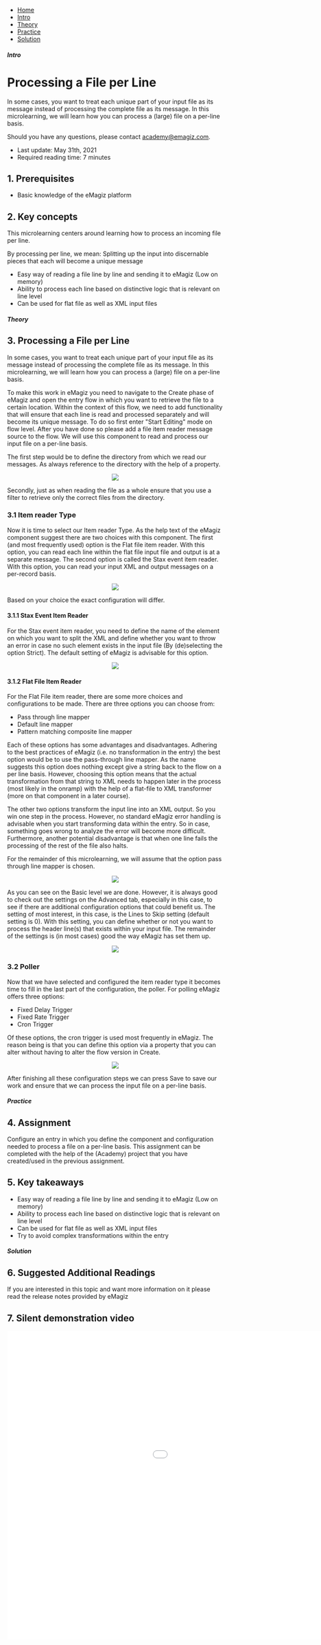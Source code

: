 <div class="ez-academy">
    <div class="ez-academy__body">
        <main class="micro-learning">
        <ul class="doc-nav">
            <li class="doc-nav__item"><a href="../../docs/microlearning/novice-file-based-connectivity-index" class="doc-nav__link">Home</a></li>
            <li class="doc-nav__item"><a href="#intro" class="doc-nav__link">Intro</a></li>
            <li class="doc-nav__item"><a href="#theory" class="doc-nav__link">Theory</a></li>
            <li class="doc-nav__item"><a href="#practice" class="doc-nav__link">Practice</a></li>
            <li class="doc-nav__item"><a href="#solution" class="doc-nav__link">Solution</a></li>
        </ul>

<div class="doc">

##### Intro

# Processing a File per Line
 
In some cases, you want to treat each unique part of your input file as its message instead of processing the complete file as its message. In this microlearning, we will learn how you can process a (large) file on a per-line basis.

Should you have any questions, please contact academy@emagiz.com.

- Last update: May 31th, 2021
- Required reading time: 7 minutes

## 1. Prerequisites
- Basic knowledge of the eMagiz platform

## 2. Key concepts
This microlearning centers around learning how to process an incoming file per line.

By processing per line, we mean: Splitting up the input into discernable pieces that each will become a unique message

- Easy way of reading a file line by line and sending it to eMagiz (Low on memory)
- Ability to process each line based on distinctive logic that is relevant on line level
- Can be used for flat file as well as XML input files

##### Theory
  
## 3. Processing a File per Line

In some cases, you want to treat each unique part of your input file as its message instead of processing the complete file as its message. In this microlearning, we will learn how you can process a (large) file on a per-line basis.

To make this work in eMagiz you need to navigate to the Create phase of eMagiz and open the entry flow in which you want to retrieve the file to a certain location. Within the context of this flow, we need to add functionality that will ensure that each line is read and processed separately and will become its unique message. To do so first enter "Start Editing" mode on flow level. After you have done so please add a file item reader message source to the flow. We will use this component to read and process our input file on a per-line basis. 

The first step would be to define the directory from which we read our messages. As always reference to the directory with the help of a property.

<p align="center"><img src="../../img/microlearning/novice-file-based-connectivity-processing-a-file-per-line--file-item-reader-directory.png"></p>

Secondly, just as when reading the file as a whole ensure that you use a filter to retrieve only the correct files from the directory.

### 3.1 Item reader Type

Now it is time to select our Item reader Type. As the help text of the eMagiz component suggest there are two choices with this component. The first (and most frequently used) option is the Flat file item reader. With this option, you can read each line within the flat file input file and output is at a separate message. The second option is called the Stax event item reader. With this option, you can read your input XML and output messages on a per-record basis.

<p align="center"><img src="../../img/microlearning/novice-file-based-connectivity-processing-a-file-per-line--item-reader-type-options.png"></p>

Based on your choice the exact configuration will differ. 

#### 3.1.1 Stax Event Item Reader

For the Stax event item reader, you need to define the name of the element on which you want to split the XML and define whether you want to throw an error in case no such element exists in the input file (By (de)selecting the option Strict). The default setting of eMagiz is advisable for this option.

<p align="center"><img src="../../img/microlearning/novice-file-based-connectivity-processing-a-file-per-line--stax-event-item-reader-config.png"></p>

#### 3.1.2 Flat File Item Reader

For the Flat File item reader, there are some more choices and configurations to be made. There are three options you can choose from:
- Pass through line mapper
- Default line mapper
- Pattern matching composite line mapper

Each of these options has some advantages and disadvantages. Adhering to the best practices of eMagiz (i.e. no transformation in the entry) the best option would be to use the pass-through line mapper. As the name suggests this option does nothing except give a string back to the flow on a per line basis. However, choosing this option means that the actual transformation from that string to XML needs to happen later in the process (most likely in the onramp) with the help of a flat-file to XML transformer (more on that component in a later course).

The other two options transform the input line into an XML output. So you win one step in the process. However, no standard eMagiz error handling is advisable when you start transforming data within the entry. So in case, something goes wrong to analyze the error will become more difficult. Furthermore, another potential disadvantage is that when one line fails the processing of the rest of the file also halts.

For the remainder of this microlearning, we will assume that the option pass through line mapper is chosen.

<p align="center"><img src="../../img/microlearning/novice-file-based-connectivity-processing-a-file-per-line--flat-file-item-reader-passthrough.png"></p>

As you can see on the Basic level we are done. However, it is always good to check out the settings on the Advanced tab, especially in this case, to see if there are additional configuration options that could benefit us. The setting of most interest, in this case, is the Lines to Skip setting (default setting is 0). With this setting, you can define whether or not you want to process the header line(s) that exists within your input file. The remainder of the settings is (in most cases) good the way eMagiz has set them up.

<p align="center"><img src="../../img/microlearning/novice-file-based-connectivity-processing-a-file-per-line--flat-file-item-reader-passthrough-advanced.png"></p>

### 3.2 Poller

Now that we have selected and configured the item reader type it becomes time to fill in the last part of the configuration, the poller. For polling eMagiz offers three options:

- Fixed Delay Trigger
- Fixed Rate Trigger
- Cron Trigger

Of these options, the cron trigger is used most frequently in eMagiz. The reason being is that you can define this option via a property that you can alter without having to alter the flow version in Create.

<p align="center"><img src="../../img/microlearning/novice-file-based-connectivity-processing-a-file-per-line--poller-config.png"></p>

After finishing all these configuration steps we can press Save to save our work and ensure that we can process the input file on a per-line basis.

##### Practice

## 4. Assignment

Configure an entry in which you define the component and configuration needed to process a file on a per-line basis.
This assignment can be completed with the help of the (Academy) project that you have created/used in the previous assignment.

## 5. Key takeaways

- Easy way of reading a file line by line and sending it to eMagiz (Low on memory)
- Ability to process each line based on distinctive logic that is relevant on line level
- Can be used for flat file as well as XML input files
- Try to avoid complex transformations within the entry

##### Solution

## 6. Suggested Additional Readings

If you are interested in this topic and want more information on it please read the release notes provided by eMagiz

## 7. Silent demonstration video

<iframe width="1280" height="720" src="../../vid/microlearning/novice-file-based-connectivity-processing-a-file-per-line.mp4" frameborder="0" allow="accelerometer; autoplay; clipboard-write; encrypted-media; gyroscope; picture-in-picture" allowfullscreen></iframe>

</div>
</main>
</div>
</div>